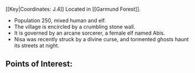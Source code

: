 [[Key|Coordinates: J.4]]
Located in [[Garmund Forest]].

- Population 250, mixed human and elf.
- The village is encircled by a crumbling stone wall.
- It is governed by an arcane sorcerer, a female elf named Abis.
- Nisa was recently struck by a divine curse, and tormented ghosts haunt its streets at night.

Points of Interest:
- 